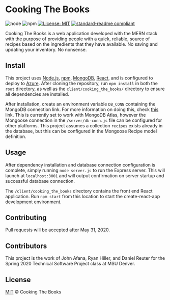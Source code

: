 # Cooking The Books
![node](https://img.shields.io/node/v/express)
![npm](https://img.shields.io/npm/v/npm)
[![License: MIT](https://img.shields.io/badge/License-MIT-yellow.svg)](https://opensource.org/licenses/MIT)
[![standard-readme compliant](https://img.shields.io/badge/readme%20style-standard-brightgreen.svg?style=flat-square)](https://github.com/RichardLitt/standard-readme)


Cooking The Books is a web application developed with the MERN stack with the purpose of providing people with a quick, reliable, source of recipes based on the ingredients that they have available. No saving and updating your inventory. No nonsense.

## Install

This project uses [Node.js](http://nodejs.org), [npm](https://npmjs.com), [MongoDB](https://www.mongodb.com/), [React](https://reactjs.org/), and is configured to deploy to [Azure](https://azure.microsoft.com/en-us/). After cloning the repository, run ```npm install``` in both the `root` directory, as well as the `client/cooking_the_books/` directory to ensure all dependencies are installed.

After installation, create an environment variable `DB_CONN` containing the MongoDB connection link. For more information on doing this, check [this](https://create-react-app.dev/docs/adding-custom-environment-variables/) link. This is currently set to work with MongoDB Atlas, however the Mongoose connection in the `/server/db-conn.js` file can be configured for other platforms. This project assumes a collection `recipes` exists already in the database, but this can be configured in the Mongoose Recipe model definition.

## Usage

After dependency installation and database connection configuration is complete, simply running `node server.js` to run the Express server. This will launch at `localhost:3001` and will output confirmation on server startup and successful database connection.

The `/client/cooking_the_books` directory contains the front end React application. Run `npm start` from this location to start the create-react-app development environment.

## Contributing

Pull requests will be accepted after May 31, 2020.

## Contributors

This project is the work of John Afana, Ryan Hiller, and Daniel Reuter for the Spring 2020 Technical Software Project class at MSU Denver.

## License

[MIT](LICENSE) © Cooking The Books